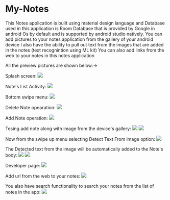 # My-Notes
This Notes application is built using material design language and Database used in this application is Room Database that is provided by Google in android Os 
by default and is supported by android studio natively.
You can add pictures to your notes application from the gallery of your android device
I also have the ability to pull out text from the images that are added in the notes (text recognintion using ML kit)
You can also add links from the web to your notes in this notes application

All the preview pictures are shown below:->

Splash screen:
![](app/src/main/res/drawable/one.png)

Note's List Activity:
![](app/src/main/res/drawable/two.png)

Bottom swipe menu:
![](app/src/main/res/drawable/three.png)

Delete Note opearation:
![](app/src/main/res/drawable/four.png)

Add Note operation:
![](app/src/main/res/drawable/five.png)

Tesing add note along with image from the device's gallery:
![](app/src/main/res/drawable/six.png)
![](app/src/main/res/drawable/seven.png)

Now from the swipe up menu selecting Detect Text From image option:
![](app/src/main/res/drawable/eight.png)

The Detected text from the image will be automatically added to the Note's body:
![](app/src/main/res/drawable/nine.png)
![](app/src/main/res/drawable/ten.png)

Developer page:
![](app/src/main/res/drawable/eleven.png)

Add url from the web to your notes:
![](app/src/main/res/drawable/twelve.png)

You also have search functionality to search your notes from the list of notes in the app:
![](app/src/main/res/drawable/thirteen.png)
